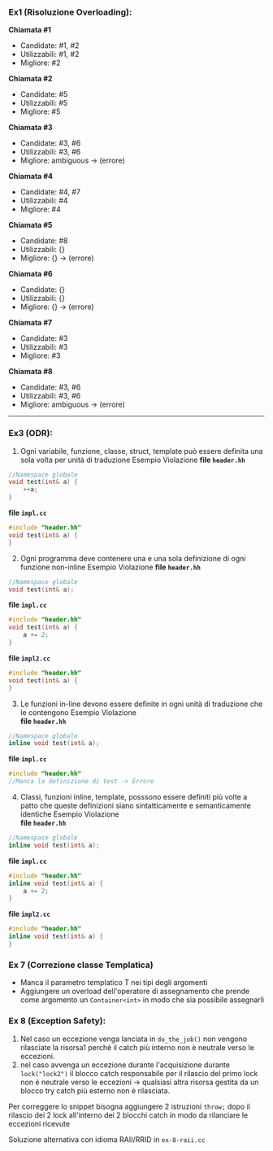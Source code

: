 ### Ex1 (Risoluzione Overloading):
**Chiamata #1**
- Candidate: #1, #2
- Utilizzabili: #1, #2
- Migliore: #2

**Chiamata #2**
- Candidate: #5
- Utilizzabili: #5
- Migliore: #5

**Chiamata #3**
- Candidate: #3, #6
- Utilizzabili: #3, #6
- Migliore: ambiguous -> (errore)

**Chiamata #4**
- Candidate: #4, #7
- Utilizzabili: #4
- Migliore: #4

**Chiamata #5**
- Candidate: #8
- Utilizzabili: {}
- Migliore: {} -> (errore)

**Chiamata #6**
- Candidate: {}
- Utilizzabili: {}
- Migliore: {} -> (errore)

**Chiamata #7**
- Candidate: #3
- Utilizzabili: #3
- Migliore: #3

**Chiamata #8**
- Candidate: #3, #6
- Utilizzabili: #3, #6
- Migliore: ambiguous -> (errore)

------------------------------------------------

### Ex3 (ODR):
1. Ogni variabile, funzione, classe, struct, template può essere definita una sola volta per unità di traduzione
Esempio Violazione 
**file `header.hh`**
```c++
//Namespace globale
void test(int& a) {
	++a;
}
```
**file `impl.cc`**
```c++
#include "header.hh"
void test(int& a) {
}
```
2. Ogni programma deve contenere una e una sola definizione di ogni funzione non-inline
Esempio Violazione 
**file `header.hh`**
```c++
//Namespace globale
void test(int& a);
```
**file `impl.cc`**
```c++
#include "header.hh"
void test(int& a) {
	a += 2;
}
```
**file `impl2.cc`**
```c++
#include "header.hh"
void test(int& a) {
}
```
3. Le funzioni in-line devono essere definite in ogni unità di traduzione che le contengono
Esempio Violazione<br>
**file `header.hh`**
```c++
//Namespace globale
inline void test(int& a);
```
**file `impl.cc`**
```c++
#include "header.hh"
//Manca la definizione di test -> Errore
```
4. Classi, funzioni inline, template, posssono essere definiti più volte a patto che queste definizioni siano sintatticamente e semanticamente identiche
Esempio Violazione<br>
**file `header.hh`**
```c++
//Namespace globale
inline void test(int& a);
```
**file `impl.cc`**
```c++
#include "header.hh"
inline void test(int& a) {
	a += 2;
}
```
**file `impl2.cc`**
```c++
#include "header.hh"
inline void test(int& a) {
}
```

### Ex 7 (Correzione classe Templatica)
- Manca il parametro templatico T nei tipi degli argomenti
- Aggiungere un overload dell'operatore di assegnamento che prende come argomento un `Container<int>` in modo che sia possibile assegnarli

### Ex 8 (Exception Safety):

1. Nel caso un eccezione venga lanciata in `do_the_job()` non vengono rilasciate la risorsa1 perché il catch più interno non è neutrale verso le eccezioni.
2. nel caso avvenga un eccezione durante l'acquisizione durante `lock("lock2")` il blocco catch responsabile per il rilascio del primo lock non è neutrale verso le eccezioni -> qualsiasi altra risorsa gestita da un blocco try catch più esterno non è rilasciata.

Per correggere lo snippet bisogna aggiungere 2 istruzioni `throw;` dopo il rilascio dei 2 lock all'interno dei 2 blocchi catch in modo da rilanciare le eccezioni ricevute

Soluzione alternativa con idioma RAII/RRID in `ex-8-raii.cc`